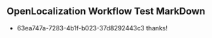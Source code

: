 ## OpenLocalization Workflow Test MarkDown
* 63ea747a-7283-4b1f-b023-37d8292443c3 
thanks!<!--HONumber=Mar16_HO4-->
